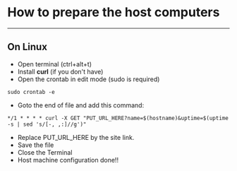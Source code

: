 # How to prepare the host computers
_____

## On Linux 
* Open terminal (ctrl+alt+t)
* Install **curl** (if you don't have)
* Open the crontab in edit mode (sudo is required)
```console
sudo crontab -e
```
* Goto the end of file and add this command:

```console
*/1 * * * * curl -X GET "PUT_URL_HERE?name=$(hostname)&uptime=$(uptime -s | sed 's/[-, ,:]//g')"
```

* Replace PUT_URL_HERE by the site link.
* Save the file
* Close the Terminal
* Host machine configuration done!!



